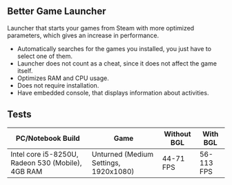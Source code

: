 ## Better Game Launcher
Launcher that starts your games from Steam with more optimized parameters, which gives an increase in performance.

 - Automatically searches for the games you installed, you just have to select one of them.
 - Launcher does not count as a cheat, since it does not affect the game itself.
 - Optimizes RAM and CPU usage.
 - Does not require installation.
 - Have embedded console, that displays information about activities.


## Tests
PC/Notebook Build | Game | Without BGL | With BGL
|--|--|--|--|
Intel core i5-8250U, Radeon 530 (Mobile), 4GB RAM | Unturned (Medium Settings, 1920x1080)| 44-71 FPS| 56-113 FPS
